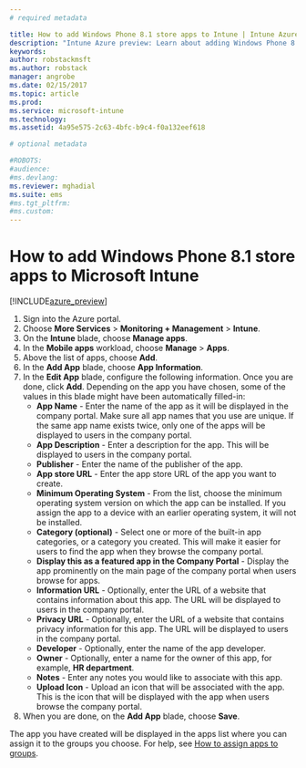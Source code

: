 ```yaml
---
# required metadata

title: How to add Windows Phone 8.1 store apps to Intune | Intune Azure preview | Microsoft Docs
description: "Intune Azure preview: Learn about adding Windows Phone 8.1 store apps to Intune."
keywords:
author: robstackmsft
ms.author: robstack
manager: angrobe
ms.date: 02/15/2017
ms.topic: article
ms.prod:
ms.service: microsoft-intune
ms.technology:
ms.assetid: 4a95e575-2c63-4bfc-b9c4-f0a132eef618

# optional metadata

#ROBOTS:
#audience:
#ms.devlang:
ms.reviewer: mghadial
ms.suite: ems
#ms.tgt_pltfrm:
#ms.custom:
---
```


# How to add Windows Phone 8.1 store apps to Microsoft Intune

[!INCLUDE[azure_preview](../includes/azure_preview.md)]


1. Sign into the Azure portal.
2. Choose **More Services** > **Monitoring + Management** > **Intune**.
3. On the **Intune** blade, choose **Manage apps**.
4. In the **Mobile apps** workload, choose **Manage** > **Apps**.
5. Above the list of apps, choose **Add**.
6. In the **Add App** blade, choose **App Information**.
7. In the **Edit App** blade, configure the following information. Once you are done, click **Add**. Depending on the app you have chosen, some of the values in this blade might have been automatically filled-in:
	- **App Name** - Enter the name of the app as it will be displayed in the company portal. Make sure all app names that you use are unique. If the same app name exists twice, only one of the apps will be displayed to users in the company portal.
	- **App Description** - Enter a description for the app. This will be displayed to users in the company portal.
	- **Publisher** - Enter the name of the publisher of the app.
	- **App store URL** - Enter the app store URL of the app you want to create.
	- **Minimum Operating System** - From the list, choose the minimum operating system version on which the app can be installed. If you assign the app to a device with an earlier operating system, it will not be installed.
	- **Category (optional)** - Select one or more of the built-in app categories, or a category you created. This will make it easier for users to find the app when they browse the company portal.
	- **Display this as a featured app in the Company Portal** - Display the app prominently on the main page of the company portal when users browse for apps.
	- **Information URL** - Optionally, enter the URL of a website that contains information about this app. The URL will be displayed to users in the company portal.
	- **Privacy URL** - Optionally, enter the URL of a website that contains privacy information for this app. The URL will be displayed to users in the company portal.
	- **Developer** - Optionally, enter the name of the app developer.
	- **Owner** - Optionally, enter a name for the owner of this app, for example, **HR department**.
	- **Notes** - Enter any notes you would like to associate with this app.
	- **Upload Icon** - Upload an icon that will be associated with the app. This is the icon that will be displayed with the app when users browse the company portal.
8. When you are done, on the **Add App** blade, choose **Save**.

The app you have created will be displayed in the apps list where you can assign it to the groups you choose. For help, see [How to assign apps to groups](/intune-azure/manage-apps/deploy-apps).